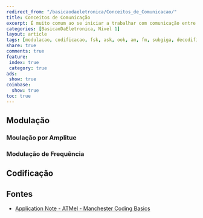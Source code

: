 ```yaml
---
redirect_from: "/basicaodaeletronica/Conceitos_de_Comunicacao/"
title: Conceitos de Comunicação
excerpt: É muito comum ao se iniciar a trabalhar com comunicação entre sistemas, usando principalmente RF confuntir alguns conceitos, como a diferença entre Modulação e Codificação, vamos consolidar um pouco neste artigo o siginficado e diferença entre cada conceito.
categories: [BasicaoDaEletronica, Nivel 1]
layout: article
tags: [modulacao, codificacao, fsk, ask, ook, am, fm, subgiga, decodificacao]
share: true
comments: true
feature:
 index: true
 category: true
ads: 
 show: true
coinbase:
  show: true
toc: true
---
```


## Modulação

### Moulação por Amplitue

### Modulação de Frequência

## Codificação

## Fontes

 * [Application Note - ATMel - Manchester Coding Basics](http://www.atmel.com/Images/doc9164.pdf)